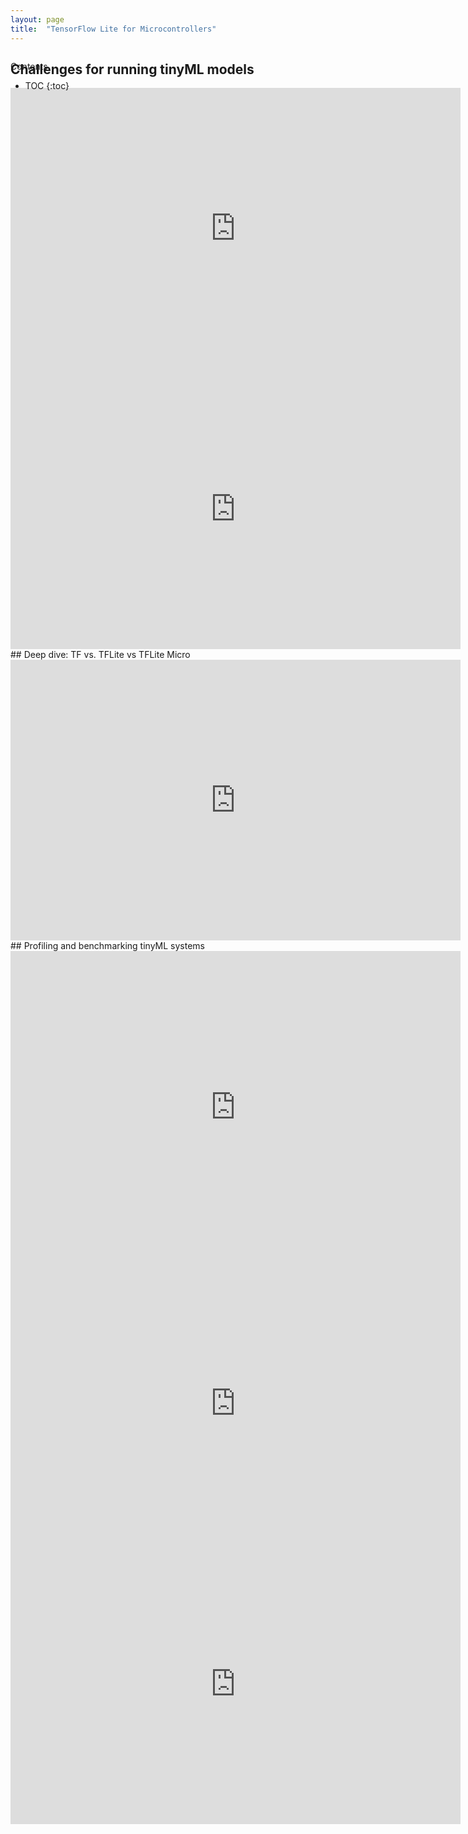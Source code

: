 ```yaml
---
layout: page
title:  "TensorFlow Lite for Microcontrollers"
---
```



<div id="toc_container" style="position: absolute" markdown="1">
<p class="toc_title">Contents</p>

* TOC
{:toc}
</div>

## Challenges for running tinyML models
<iframe src="https://docs.google.com/presentation/d/e/2PACX-1vSlRUY91GwX_0mfOaZJtrz5nFeCHs-_aibCW3UklB7YGh4kjqAq51mwU2b05cQyCnGB3T8K6gBs2_5t/embed?start=false&loop=false&delayms=10000" frameborder="0" width="720" height="449" allowfullscreen="true" mozallowfullscreen="true" webkitallowfullscreen="true"></iframe>
<iframe src="https://docs.google.com/presentation/d/e/2PACX-1vSC-K1b3Kq-qMHbeR3ehXJ9VWPJba3YZRCyU24st5bFuTKiKz6t0F2vGPaobhABBLugPOF0fzMsexwq/embed?start=false&loop=false&delayms=10000" frameborder="0" width="720" height="449" allowfullscreen="true" mozallowfullscreen="true" webkitallowfullscreen="true"></iframe>
## Deep dive: TF vs. TFLite vs TFLite Micro
<iframe src="https://docs.google.com/presentation/d/e/2PACX-1vSs3i2V1r7nnWUNeAqCccNurxhgXtAFF1cNzBuUqzdg_5gmvkgOao8lZhvXxuWZWrsHTuN9eWbcgD5v/embed?start=false&loop=false&delayms=10000" frameborder="0" width="720" height="449" allowfullscreen="true" mozallowfullscreen="true" webkitallowfullscreen="true"></iframe>
## Profiling and benchmarking tinyML systems
<iframe src="https://docs.google.com/presentation/d/e/2PACX-1vREoUPfpdocNcROPaGTx-UhwdYGzAHVxGOu_arHdnMBiFSkWm9gSrbVASbjOrLGSo9ICbC7HWDDk6X2/embed?start=false&loop=false&delayms=10000" frameborder="0" width="720" height="499" allowfullscreen="true" mozallowfullscreen="true" webkitallowfullscreen="true"></iframe>
<iframe src="https://docs.google.com/presentation/d/e/2PACX-1vQqd97JLTXdtLn3UgXO1538prLK6SnHdAh7wNs7TQeRJN5X8xup0LEsgLlbdGbpdEgFtcUYT6By2nPI/embed?start=false&loop=false&delayms=10000" frameborder="0" width="720" height="449" allowfullscreen="true" mozallowfullscreen="true" webkitallowfullscreen="true"></iframe>
<iframe src="https://docs.google.com/presentation/d/e/2PACX-1vQVRBFPhzSqvZiuFafXLuqlCefRc9THx6aEkW9NqWl_tmIb8rfEFm2dszXBZNx4DvvhMGgIIi4KubKa/embed?start=false&loop=false&delayms=10000" frameborder="0" width="720" height="449" allowfullscreen="true" mozallowfullscreen="true" webkitallowfullscreen="true"></iframe>
